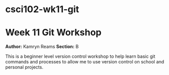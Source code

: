 # csci102-wk11-git

# Week 11 Git Workshop
**Author:** Kamryn Reams
**Section:** B

This is a beginner level version control workshop to help learn basic git commands and processes to allow me to use version control on school and personal projects.